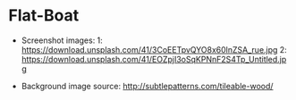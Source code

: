 # Flat-Boat

* Screenshot images:
1: https://download.unsplash.com/41/3CoEETpvQYO8x60lnZSA_rue.jpg
2: https://download.unsplash.com/41/EOZpjI3oSqKPNnF2S4Tp_Untitled.jpg

* Background image source:
  http://subtlepatterns.com/tileable-wood/
  